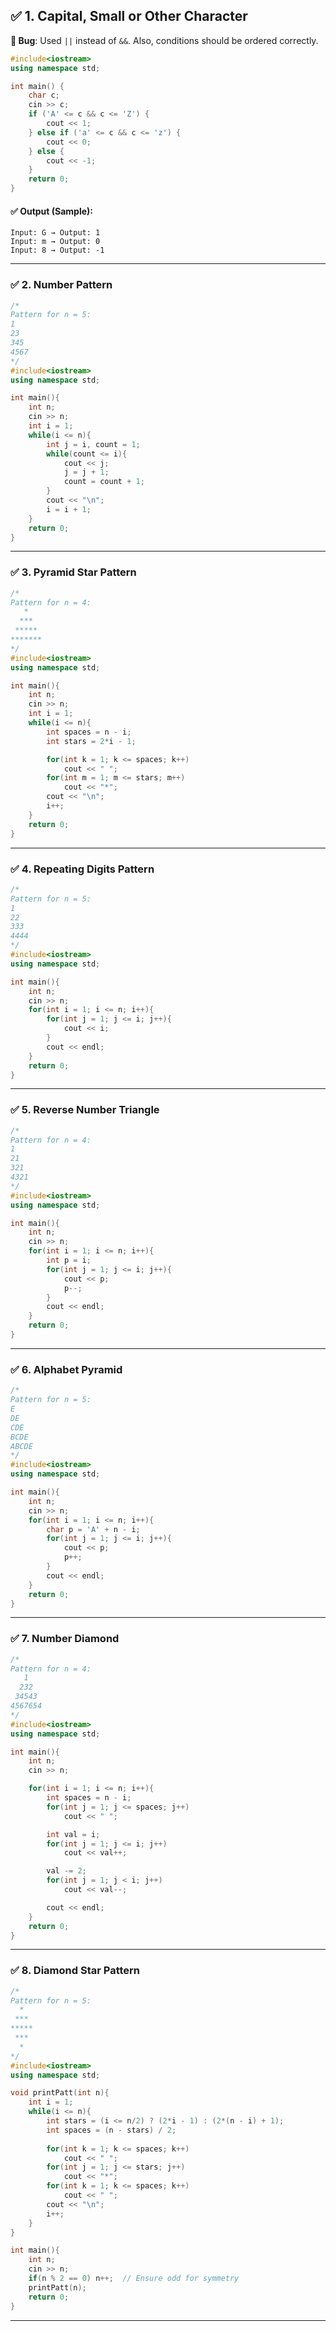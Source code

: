 ## ✅ **1. Capital, Small or Other Character**

**🔧 Bug**: Used `||` instead of `&&`. Also, conditions should be ordered correctly.

```cpp
#include<iostream>
using namespace std;

int main() {
    char c;
    cin >> c;
    if ('A' <= c && c <= 'Z') {
        cout << 1;
    } else if ('a' <= c && c <= 'z') {
        cout << 0;
    } else {
        cout << -1;
    }
    return 0;
}
```

#### ✅ Output (Sample):

```
Input: G → Output: 1
Input: m → Output: 0
Input: 8 → Output: -1
```

---

### ✅ **2. Number Pattern**

```cpp
/*
Pattern for n = 5:
1
23
345
4567
*/
#include<iostream>
using namespace std;

int main(){
    int n;
    cin >> n;
    int i = 1;
    while(i <= n){
        int j = i, count = 1;
        while(count <= i){
            cout << j;
            j = j + 1;
            count = count + 1;
        }
        cout << "\n";
        i = i + 1;
    }
    return 0;
}
```

---

### ✅ **3. Pyramid Star Pattern**

```cpp
/*
Pattern for n = 4:
   *
  ***
 *****
*******
*/
#include<iostream>
using namespace std;

int main(){
    int n;
    cin >> n;
    int i = 1;
    while(i <= n){
        int spaces = n - i;
        int stars = 2*i - 1;

        for(int k = 1; k <= spaces; k++)
            cout << " ";
        for(int m = 1; m <= stars; m++)
            cout << "*";
        cout << "\n";
        i++;
    }
    return 0;
}
```

---

### ✅ **4. Repeating Digits Pattern**

```cpp
/*
Pattern for n = 5:
1
22
333
4444
*/
#include<iostream>
using namespace std;

int main(){
    int n;
    cin >> n;
    for(int i = 1; i <= n; i++){
        for(int j = 1; j <= i; j++){
            cout << i;
        }
        cout << endl;
    }
    return 0;
}
```

---

### ✅ **5. Reverse Number Triangle**

```cpp
/*
Pattern for n = 4:
1
21
321
4321
*/
#include<iostream>
using namespace std;

int main(){
    int n;
    cin >> n;
    for(int i = 1; i <= n; i++){
        int p = i;
        for(int j = 1; j <= i; j++){
            cout << p;
            p--;
        }
        cout << endl;
    }
    return 0;
}
```

---

### ✅ **6. Alphabet Pyramid**

```cpp
/*
Pattern for n = 5:
E
DE
CDE
BCDE
ABCDE
*/
#include<iostream>
using namespace std;

int main(){
    int n;
    cin >> n;
    for(int i = 1; i <= n; i++){
        char p = 'A' + n - i;
        for(int j = 1; j <= i; j++){
            cout << p;
            p++;
        }
        cout << endl;
    }
    return 0;
}
```

---

### ✅ **7. Number Diamond**

```cpp
/*
Pattern for n = 4:
   1
  232
 34543
4567654
*/
#include<iostream>
using namespace std;

int main(){
    int n;
    cin >> n;

    for(int i = 1; i <= n; i++){
        int spaces = n - i;
        for(int j = 1; j <= spaces; j++)
            cout << " ";

        int val = i;
        for(int j = 1; j <= i; j++)
            cout << val++;

        val -= 2;
        for(int j = 1; j < i; j++)
            cout << val--;

        cout << endl;
    }
    return 0;
}
```

---

### ✅ **8. Diamond Star Pattern**

```cpp
/*
Pattern for n = 5:
  *
 ***
*****
 ***
  *
*/
#include<iostream>
using namespace std;

void printPatt(int n){
    int i = 1;
    while(i <= n){
        int stars = (i <= n/2) ? (2*i - 1) : (2*(n - i) + 1);
        int spaces = (n - stars) / 2;
        
        for(int k = 1; k <= spaces; k++)
            cout << " ";
        for(int j = 1; j <= stars; j++)
            cout << "*";
        for(int k = 1; k <= spaces; k++)
            cout << " ";
        cout << "\n";
        i++;
    }
}

int main(){
    int n;
    cin >> n;
    if(n % 2 == 0) n++;  // Ensure odd for symmetry
    printPatt(n);
    return 0;
}
```

---

